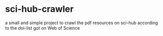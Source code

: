 # sci-hub-crawler
a small and simple project to crawl the pdf resources on sci-hub according to the doi-list got on Web of Science
